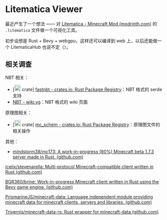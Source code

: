 # Litematica Viewer

最近产生了一个想法 —— 对 [Litematica - Minecraft Mod (modrinth.com)](https://modrinth.com/mod/litematica) 的 `.litematica` 文件做一个可视化工具。

初步设想是 Rust + Bevy + webgpu，这样还可以编译到 web 上，以后还能做一个 LitematicaHub 也说不定（）。

## 相关调查

NBT 相关：

- \[<img src="https://raw.githubusercontent.com/FortAwesome/Font-Awesome/6.x/svgs/brands/rust.svg" width="20" height="20"> crate] [fastnbt - crates.io: Rust Package Registry](https://crates.io/crates/fastnbt)：NBT 格式的 serde 支持
- [NBT - wiki.vg](https://wiki.vg/NBT)：NBT 格式的 wiki 页面

原理图相关：

- \[<img src="https://raw.githubusercontent.com/FortAwesome/Font-Awesome/6.x/svgs/brands/rust.svg" width="20" height="20"> crate] [mc_schem - crates.io: Rust Package Registry](https://crates.io/crates/mc_schem)：原理图文件的相关操作

其他：

- [mindstorm38/mc173: A work-in-progress (80%) Minecraft beta 1.7.3 server made in Rust. (github.com)](https://github.com/mindstorm38/mc173)



[iceiix/stevenarella: Multi-protocol Minecraft-compatible client written in Rust (github.com)](https://github.com/iceiix/stevenarella)

[BGR360/brine: Work-in-progress Minecraft client written in Rust using the Bevy game engine. (github.com)](https://github.com/BGR360/brine)

[PrismarineJS/minecraft-data: Language independent module providing minecraft data for minecraft clients, servers and libraries. (github.com)](https://github.com/PrismarineJS/minecraft-data)

[Trivernis/minecraft-data-rs: Rust wrapper for minecraft-data (github.com)](https://github.com/Trivernis/minecraft-data-rs)

